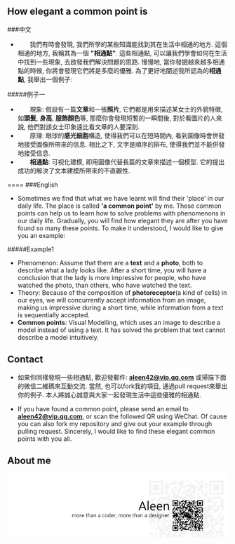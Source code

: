 ## How elegant a common point is
###中文
- &#160; &#160; &#160; &#160;我們有時會發現, 我們所學的某些知識能找到其在生活中相通的地方. 這個相通的地方, 我稱其為一個 **"相通點"**. 這些相通點, 可以讓我們學會如何在生活中找到一些現象, 去啟發我們解決問題的思路. 慢慢地, 當你發掘越來越多相通點的時候, 你將會發現它們將是多麼的優雅. 為了更好地闡述我所認為的**相通點**, 我舉出一個例子:

#####例子一
- &#160; &#160; &#160; &#160;現象: 假設有一篇**文章**和一張**照片**, 它們都是用來描述某女士的外貌特徵, 如**頭髮**, **身高**, **服飾顏色**等, 那麼你會發現短暫的一瞬間後, 對於看圖片的人來說, 他們對該女士印象遠比看文章的人要深刻. 
- &#160; &#160; &#160; &#160;原理: 眼球的**感光細胞**構造, 使得我們可以在短時間內, 看到圖像時會併發地接受圖像所帶來的信息. 相比之下, 文字是順序的排布, 使得我們並不能併發地接受信息.
- &#160; &#160; &#160; &#160;**相通點**: 可视化建模, 即用圖像代替長篇的文章來描述一個模型. 它的提出成功的解決了文本建模所帶來的不直觀性.

====
###English
- Sometimes we find that what we have learnt will find their 'place' in our daily life. The place is called **'a common point'** by me. These common points can help us to learn how to solve problems with phenomenons in our daily life. Gradually, you will find how elegant they are after you have found so many these points. To make it understood, I would like to give you an example:

#####Example1
- Phenomenon: Assume that there are a **text** and a **photo**, both to describe what a lady looks like. After a short time, you will have a conclusion that the lady is more impressive for people, who have watched the photo, than others, who have watched the text.
- Theory: Because of the composition of **photoreceptor**(a kind of cells) in our eyes, we will concurrently accept information from an image, making us impressive during a short time, while information from a text is sequentially accepted.
- **Common points**: Visual Modelling, which uses an image to describe a model instead of using a text. It has solved the problem that text cannot describe a model intuitively.

## Contact 
- 如果你同樣發現一些相通點, 歡迎發郵件: **<aleen42@vip.qq.com>** 或掃描下面的微信二維碼來互動交流. 當然, 也可以fork我的項目, 通過pull request來舉出你的例子. 本人將誠心誠意與大家一起發現生活中這些優雅的相通點.

- If you have found a common point, please send an email to **<aleen42@vip.qq.com>**, or scan the followed QR using WeChat. Of cause you can also fork my repository and give out your example through pulling request. Sincerely, I would like to find these elegant common points with you all.

## About me
<a href="http://aleen42.github.io/" target="_blank" ><img src="./tail.gif"></a>